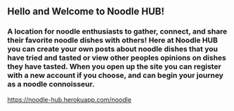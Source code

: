 ## Hello and Welcome to **Noodle HUB**!
### A location for noodle enthusiasts to gather, connect, and share their favorite noodle dishes with others! Here at Noodle HUB you can create your own posts about noodle dishes that you have tried and tasted or view other peoples opinions on dishes they have tasted. When you open up the site you can register with a new account if you choose, and can begin your journey as a noodle connoisseur.

https://noodle-hub.herokuapp.com/noodle     
